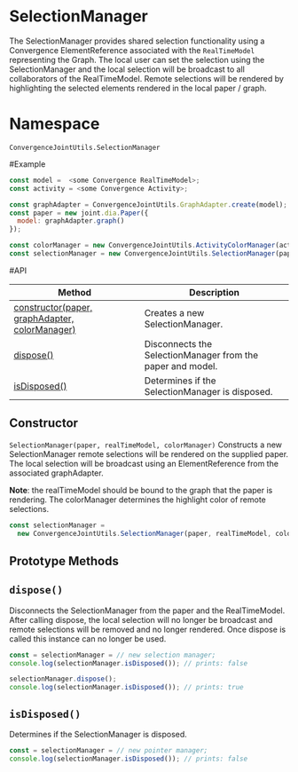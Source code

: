 # SelectionManager

The SelectionManager provides shared selection functionality using a Convergence ElementReference associated with the `RealTimeModel` representing the Graph.  The local user can set the selection using the SelectionManager and the local selection will be broadcast to all collaborators of the RealTimeModel. Remote selections will be rendered by highlighting the selected elements rendered in the local paper / graph.

# Namespace

`ConvergenceJointUtils.SelectionManager`

#Example

```JavaScript
const model =  <some Convergence RealTimeModel>;
const activity = <some Convergence Activity>;

const graphAdapter = ConvergenceJointUtils.GraphAdapter.create(model);
const paper = new joint.dia.Paper({
  model: graphAdapter.graph()
});

const colorManager = new ConvergenceJointUtils.ActivityColorManager(activity);
const selectionManager = new ConvergenceJointUtils.SelectionManager(paper, graphAdapter, colorManager);
```

#API

| Method  | Description |
| ------------- | ------------- |
| [constructor(paper, graphAdapter, colorManager)](#constructor)  | Creates a new SelectionManager.  |
| [dispose()](#dispose) | Disconnects the SelectionManager from the paper and model. |
| [isDisposed()](#isDisposed) | Determines if the SelectionManager is disposed. |


## Constructor
<a name="constructor"></a>
`SelectionManager(paper, realTimeModel, colorManager)`
Constructs a new SelectionManager remote selections will be rendered on the supplied paper. The local selection will be broadcast using an ElementReference from the associated graphAdapter.

**Note**: the realTimeModel should be bound to the graph that the paper is rendering. The colorManager determines the highlight color of remote selections.


```JavaScript
const selectionManager = 
  new ConvergenceJointUtils.SelectionManager(paper, realTimeModel, colorManager);
```

## Prototype Methods
<a name="dispose"></a>
## `dispose()`

Disconnects the SelectionManager from the paper and the RealTimeModel. After calling dispose, the local selection will no longer be broadcast and remote selections will be removed and no longer rendered. Once dispose is called this instance can no longer be used.

```JavaScript
const = selectionManager = // new selection manager;
console.log(selectionManager.isDisposed()); // prints: false

selectionManager.dispose();
console.log(selectionManager.isDisposed()); // prints: true
```

<a name="idDisposed"></a>
## `isDisposed()`

Determines if the SelectionManager is disposed.

```JavaScript
const = selectionManager = // new pointer manager;
console.log(selectionManager.isDisposed()); // prints: false
```